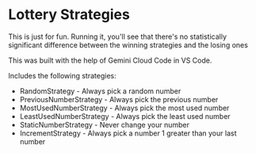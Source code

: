 # Lottery Strategies

This is just for fun. Running it, you'll see that there's no statistically significant difference between the winning strategies and the losing ones

This was built with the help of Gemini Cloud Code in VS Code.

Includes the following strategies:

- RandomStrategy - Always pick a random number
- PreviousNumberStrategy - Always pick the previous number
- MostUsedNumberStrategy - Always pick the most used number
- LeastUsedNumberStrategy - Always pick the least used number
- StaticNumberStrategy - Never change your number
- IncrementStrategy - Always pick a number 1 greater than your last number

